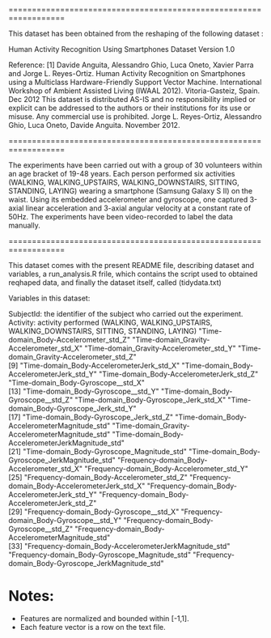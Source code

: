 ==================================================================

This dataset has been obtained from the reshaping of the following dataset :

Human Activity Recognition Using Smartphones Dataset
Version 1.0
 
Reference:
[1] Davide Anguita, Alessandro Ghio, Luca Oneto, Xavier Parra and Jorge L. Reyes-Ortiz. Human Activity Recognition on Smartphones using a Multiclass Hardware-Friendly Support Vector Machine. International Workshop of Ambient Assisted Living (IWAAL 2012). Vitoria-Gasteiz, Spain. Dec 2012
This dataset is distributed AS-IS and no responsibility implied or explicit can be addressed to the authors or their institutions for its use or misuse. Any commercial use is prohibited.
Jorge L. Reyes-Ortiz, Alessandro Ghio, Luca Oneto, Davide Anguita. November 2012.

==================================================================

The experiments have been carried out with a group of 30 volunteers within an age bracket of 19-48 years. Each person performed six activities (WALKING, WALKING_UPSTAIRS, WALKING_DOWNSTAIRS, SITTING, STANDING, LAYING) wearing a smartphone (Samsung Galaxy S II) on the waist. Using its embedded accelerometer and gyroscope, one captured 3-axial linear acceleration and 3-axial angular velocity at a constant rate of 50Hz. The experiments have been video-recorded to label the data manually. 

==================================================================

This dataset comes  with the present README file, describing dataset and variables, a run_analysis.R frile, which contains the script used to obtained reqhaped data, and finally the dataset itself, called (tidydata.txt) 

Variables in this dataset:

SubjectId: the identifier of the subject who carried out the experiment.
Activity: activity performed (WALKING, WALKING_UPSTAIRS, WALKING_DOWNSTAIRS, SITTING, STANDING, LAYING)
"Time-domain_Body-Accelerometer_std_Z"                 "Time-domain_Gravity-Accelerometer_std_X"              "Time-domain_Gravity-Accelerometer_std_Y"              "Time-domain_Gravity-Accelerometer_std_Z"             
 [9] "Time-domain_Body-AccelerometerJerk_std_X"             "Time-domain_Body-AccelerometerJerk_std_Y"             "Time-domain_Body-AccelerometerJerk_std_Z"             "Time-domain_Body-Gyroscope__std_X"                   
[13] "Time-domain_Body-Gyroscope__std_Y"                    "Time-domain_Body-Gyroscope__std_Z"                    "Time-domain_Body-Gyroscope_Jerk_std_X"                "Time-domain_Body-Gyroscope_Jerk_std_Y"               
[17] "Time-domain_Body-Gyroscope_Jerk_std_Z"                "Time-domain_Body-AccelerometerMagnitude_std"          "Time-domain_Gravity-AccelerometerMagnitude_std"       "Time-domain_Body-AccelerometerJerkMagnitude_std"     
[21] "Time-domain_Body-Gyroscope_Magnitude_std"             "Time-domain_Body-Gyroscope_JerkMagnitude_std"         "Frequency-domain_Body-Accelerometer_std_X"            "Frequency-domain_Body-Accelerometer_std_Y"           
[25] "Frequency-domain_Body-Accelerometer_std_Z"            "Frequency-domain_Body-AccelerometerJerk_std_X"        "Frequency-domain_Body-AccelerometerJerk_std_Y"        "Frequency-domain_Body-AccelerometerJerk_std_Z"       
[29] "Frequency-domain_Body-Gyroscope__std_X"               "Frequency-domain_Body-Gyroscope__std_Y"               "Frequency-domain_Body-Gyroscope__std_Z"               "Frequency-domain_Body-AccelerometerMagnitude_std"    
[33] "Frequency-domain_Body-AccelerometerJerkMagnitude_std" "Frequency-domain_Body-Gyroscope_Magnitude_std"        "Frequency-domain_Body-Gyroscope_JerkMagnitude_std"   

Notes: 
======
- Features are normalized and bounded within [-1,1].
- Each feature vector is a row on the text file.
